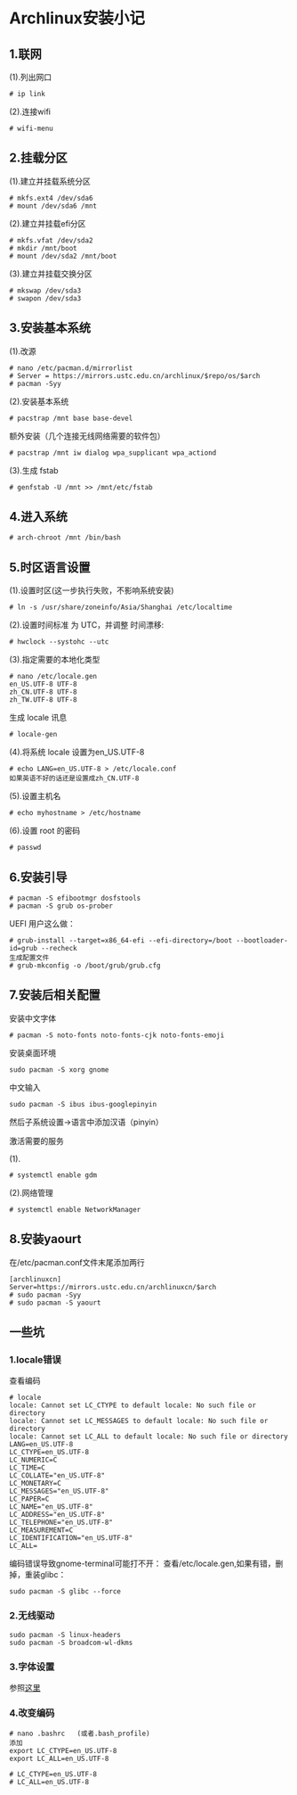 # Archlinux安装小记

## 1.联网
(1).列出网口
```
# ip link
```
(2).连接wifi
```
# wifi-menu
```
## 2.挂载分区
(1).建立并挂载系统分区
```
# mkfs.ext4 /dev/sda6
# mount /dev/sda6 /mnt
```
(2).建立并挂载efi分区
```
# mkfs.vfat /dev/sda2
# mkdir /mnt/boot
# mount /dev/sda2 /mnt/boot
```
(3).建立并挂载交换分区
```
# mkswap /dev/sda3
# swapon /dev/sda3
```
## 3.安装基本系统
(1).改源
```
# nano /etc/pacman.d/mirrorlist
# Server = https://mirrors.ustc.edu.cn/archlinux/$repo/os/$arch
# pacman -Syy
```
(2).安装基本系统
```
# pacstrap /mnt base base-devel
```
额外安装（几个连接无线网络需要的软件包）
```
# pacstrap /mnt iw dialog wpa_supplicant wpa_actiond
```
(3).生成 fstab
```
# genfstab -U /mnt >> /mnt/etc/fstab
```
## 4.进入系统
```
# arch-chroot /mnt /bin/bash
```
## 5.时区语言设置

(1).设置时区(这一步执行失败，不影响系统安装)
```
# ln -s /usr/share/zoneinfo/Asia/Shanghai /etc/localtime
```
(2).设置时间标准 为 UTC，并调整 时间漂移:
```
# hwclock --systohc --utc
```
(3).指定需要的本地化类型
```
# nano /etc/locale.gen
en_US.UTF-8 UTF-8
zh_CN.UTF-8 UTF-8
zh_TW.UTF-8 UTF-8
```
生成 locale 讯息
```
# locale-gen
```
(4).将系统 locale 设置为en_US.UTF-8
```
# echo LANG=en_US.UTF-8 > /etc/locale.conf
如果英语不好的话还是设置成zh_CN.UTF-8
```
(5).设置主机名
```
# echo myhostname > /etc/hostname
```
(6).设置 root 的密码
```
# passwd
```
## 6.安装引导
```
# pacman -S efibootmgr dosfstools
# pacman -S grub os-prober  
```
UEFI 用户这么做：
```
# grub-install --target=x86_64-efi --efi-directory=/boot --bootloader-id=grub --recheck
生成配置文件
# grub-mkconfig -o /boot/grub/grub.cfg
```

## 7.安装后相关配置
安装中文字体
```
# pacman -S noto-fonts noto-fonts-cjk noto-fonts-emoji
```
安装桌面环境
```
sudo pacman -S xorg gnome
```
中文输入
```
sudo pacman -S ibus ibus-googlepinyin
```
然后子系统设置->语言中添加汉语（pinyin）

激活需要的服务

(1).
```
# systemctl enable gdm
```
(2).网络管理
```
# systemctl enable NetworkManager
```
## 8.安装yaourt
在/etc/pacman.conf文件末尾添加两行
```
[archlinuxcn]
Server=https://mirrors.ustc.edu.cn/archlinuxcn/$arch
# sudo pacman -Syy
# sudo pacman -S yaourt
```
## 一些坑
### 1.locale错误
查看编码
```
# locale
locale: Cannot set LC_CTYPE to default locale: No such file or directory
locale: Cannot set LC_MESSAGES to default locale: No such file or directory
locale: Cannot set LC_ALL to default locale: No such file or directory
LANG=en_US.UTF-8
LC_CTYPE=en_US.UTF-8
LC_NUMERIC=C
LC_TIME=C
LC_COLLATE="en_US.UTF-8"
LC_MONETARY=C
LC_MESSAGES="en_US.UTF-8"
LC_PAPER=C
LC_NAME="en_US.UTF-8"
LC_ADDRESS="en_US.UTF-8"
LC_TELEPHONE="en_US.UTF-8"
LC_MEASUREMENT=C
LC_IDENTIFICATION="en_US.UTF-8"
LC_ALL=
```
编码错误导致gnome-terminal可能打不开：
查看/etc/locale.gen,如果有错，删掉，重装glibc：
```
sudo pacman -S glibc --force
```



### 2.无线驱动
```
sudo pacman -S linux-headers
sudo pacman -S broadcom-wl-dkms
```
### 3.字体设置
参照[这里](https://wiki.archlinux.org/index.php/Font_Configuration/Chinese_Font_Configurations_(%E7%AE%80%E4%BD%93%E4%B8%AD%E6%96%87)#Anti-aliasing.E6.95.88.E6.9E.9C.E7.9A.84.E5.AD.97.E4.BD.93.E5.8F.82.E8.80.83.E9.85.8D.E7.BD.AE)


### 4.改变编码
```
# nano .bashrc   (或者.bash_profile)
添加
export LC_CTYPE=en_US.UTF-8
export LC_ALL=en_US.UTF-8

# LC_CTYPE=en_US.UTF-8
# LC_ALL=en_US.UTF-8
```



